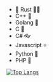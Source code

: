 
  - 💖 Rust 🏅🦀 
  - C++ 🥇
  - Golang 🥈 
  - C 🥉
  - C# 👓 
  - Javascript ⭐ 
  - Python 🐍 
  - PHP 🐘 

 
[![Top Langs](https://github-readme-stats.vercel.app/api/top-langs/?username=fillipehmeireles&exclude_repo=vala-gnome-development,evalKotlin,flutter-login)](https://github.com/anuraghazra/github-readme-stats)
